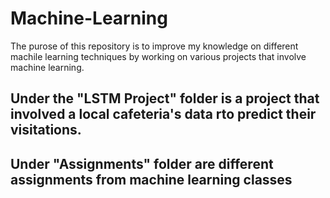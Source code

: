 # Machine-Learning

The purose of this repository is to improve my knowledge on different machile learning techniques by working on various projects that involve machine learning.

## Under the "LSTM Project" folder is a project that involved a local cafeteria's data rto predict their visitations.

## Under "Assignments" folder are different assignments from machine learning classes

